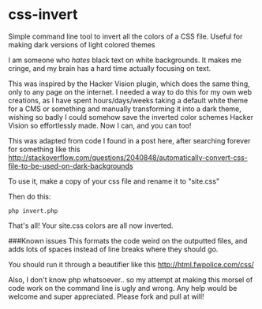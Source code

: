 css-invert
==========

Simple command line tool to invert all the colors of a CSS file. Useful for making dark versions of light colored themes

I am someone who *hates* black text on white backgrounds. It makes me cringe, and my brain has a hard time actually focusing on text.

This was inspired by the Hacker Vision plugin, which does the same thing, only to any page on the internet. I needed a way to do this for my own web creations, as I have spent hours/days/weeks taking a default white theme for a CMS or something and manually transforming it into a dark theme, wishing so badly I could somehow save the inverted color schemes Hacker Vision so effortlessly made. Now I can, and you can too!

This was adapted from code I found in a post here, after searching forever for something like this
http://stackoverflow.com/questions/2040848/automatically-convert-css-file-to-be-used-on-dark-backgrounds

To use it, make a copy of your css file and rename it to "site.css"

Then do this:

```
php invert.php 
``` 

That's all! Your site.css colors are all now inverted. 

###Known issues
This formats the code weird on the outputted files, and adds lots of spaces instead of line breaks where they should go.

You should run it through a beautifier like this http://html.fwpolice.com/css/


Also, I don't know php whatsoever.. so my attempt at making this morsel of code work on the command line is ugly and wrong. Any help would be welcome and super appreciated. Please fork and pull at will!
